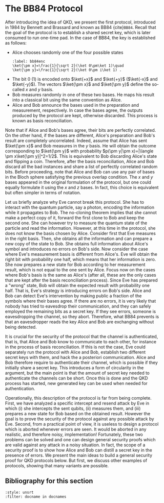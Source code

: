 
# The BB84 Protocol

After introducing the idea of QKD,
we present the first protocol, introduced in 1984 by Bennett
and Brassard and known as BB84 {cite}`BB84`. Recall that the goal
of the protocol is to establish a shared secret key, which is
later consumed to run one-time pad. In
the case of BB84, the key is established as follows:

- Alice chooses randomly one of the four possible states
    ```{math}
    :label: bb84enc
    \ket{\pm x}=\frac{1}{\sqrt 2}(\ket 0\pm\ket 1)\quad
    \ket{\pm y}=\frac{1}{\sqrt 2}(\ket 0\pm i\ket 1) .
    ```
- The bit 0 (1) is encoded onto $\ket{+x}$ and $\ket{+y}$
($\ket{-x}$ and $\ket{-y}$). The vectors $\ket{\pm x}$ and
$\ket{\pm y}$ define the so-called $x$ and $y$ basis.
- Bob measures randomly in one of these two bases. He maps his result into a classical bit using the same convention as Alice.
- Alice and Bob announce the bases used in the preparation and measurement, respectively. In case the bases agree, the outputs produced by the protocol are kept, otherwise discarded. This process is known as basis reconciliation.

Note that if Alice and Bob's bases agree, their bits are perfectly
correlated. On the other hand, if the bases are different, Alice's
preparation and Bob's result are completely uncorrelated. Indeed,
assume that Alice has sent $\ket{\pm x}$ and Bob measures in the
$y$ basis. He will obtain the outcome corresponding to $\ket{\pm y}$
with probability $p(\pm y|\pm x)=|\langle \pm x\ket{\pm y}|^2=1/2$. 
This is equivalent to Bob discarding Alice's state and flipping a coin.
Therefore, after the basis reconciliation, Alice and Bob discard
all the bad instances and share a list of perfectly correlated
random bits. Before proceeding, note that Alice and Bob can use any pair of bases in the Bloch sphere satisfying the previous overlap condition. The $x$ and $y$ bases appeared in the original formulation of the protocol, but one could equally formulate it using the $x$ and $z$ bases. In fact, this choice is equivalent but often simpler in terms of notation.

Let us briefly analyze why Eve cannot break this protocol. She has
to interact with the quantum particle, say a photon, encoding the
information while it propagates to Bob. The no-cloning theorem
implies that she cannot make a perfect copy of it, forward the
first clone to Bob and keep the second one. She can however try to
measure the quantum state of the particle and read the
information. However, at this time in the protocol, she does not
know the basis chosen by Alice. Consider first that Eve measures
in the right basis. Then, she obtains all the information and can
prepare a new copy of the state to Bob. She obtains full
information about Alice's symbol and introduces no errors on Bob's
side. Now consider the case where Eve's measurement basis is
different from Alice's. Eve will obtain the right bit with
probability one half, which means that her information is zero. She now prepares a new state for Bob according to her measurement result, 
which is not equal to the one sent by Alice. Focus now on the cases where Bob's basis is the
same as Alice's (after all, these are the only cases that are kept after the
basis reconciliation process). Since Eve has prepared a "wrong"
state, Bob will obtain the expected result with probability one
half. That is, Eve's strategy is introducing errors on Bob's side.
Alice and Bob can detect Eve's intervention by making public a
fraction of the symbols where their bases agree. If there are no
errors, it is very likely that nobody has tried to eavesdrop their
communication, and they can safely employed the remaining bits as
a secret key. If they see errors,
someone is eavesdropping the channel, so they abort. Therefore,
what BB84 prevents is that an eavesdropper reads
the key Alice and Bob are exchanging without being
detected.

It is crucial for the security of the protocol that the channel is authenticated, that is, that Alice and Bob know to communicate to each other, for instance in the process of basis reconciliation. If this is not the case, Eve could separately run the protocol with Alice and Bob, establish two different secret keys with them, and hack the a posteriori communication. Alice and Bob therefore require to authenticate their channel, which is possible if they initially share a secret key. This introduces a form of circularity in the argument, but the main point is that the amount of secret key needed to authenticate the channels can be short. Once this is done and the QKD process has started, new generated key can be used when needed for authentication.

Operationally, this description of the protocol is far from being complete. First, we have
analyzed a specific intercept and resend attack by Eve in which (i) she intercepts the sent qubits, (ii) measures them, and (iii) prepares a new state for Bob based on the obtained result. However the goal is to prove
the security of the protocol against any possible attack by Eve.
Second, from a practical point of view, it is useless to design a
protocol which is aborted whenever errors are seen. It would be
aborted in any realistic, and therefore noisy, implementation!
Fortunately, these two problems can be solved and one can design
general security proofs which are valid against any attack in a
noisy situation. In fact, the scope of a security proof is to show how Alice and Bob can distill a secret key in the presence of errors. 
We present the main ideas to build a general
security proof for QKD protocols below. But first,
we discuss other examples of protocols, showing that many variants are possible.

## Bibliography for this section
```{bibliography}
:style: unsrt
:filter: docname in docnames
```


